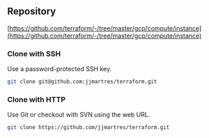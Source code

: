 ## Repository

[https://github.com/terraform/-/tree/master/gcp/compute/instance](https://github.com/terraform/-/tree/master/gcp/compute/instance)

### Clone with SSH
Use a password-protected SSH key.
```bash
git clone git@github.com:jjmartres/terraform.git
```

###  Clone with HTTP
Use Git or checkout with SVN using the web URL.
```bash
git clone https://github.com/jjmartres/terraform.git
```